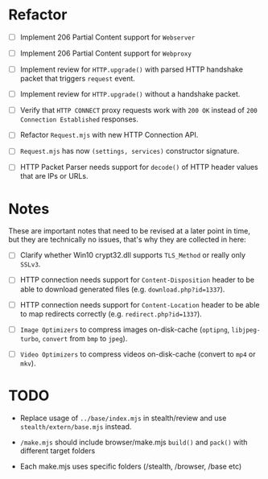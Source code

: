
# Refactor

- [ ] Implement 206 Partial Content support for `Webserver`
- [ ] Implement 206 Partial Content support for `Webproxy`

- [ ] Implement review for `HTTP.upgrade()` with parsed HTTP handshake packet that triggers `request` event.
- [ ] Implement review for `HTTP.upgrade()` without a handshake packet.

- [ ] Verify that `HTTP CONNECT` proxy requests work with `200 OK` instead of `200 Connection Established` responses.
- [ ] Refactor `Request.mjs` with new HTTP Connection API.
- [ ] `Request.mjs` has now `(settings, services)` constructor signature.

- [ ] HTTP Packet Parser needs support for `decode()` of HTTP header values that are IPs or URLs.


# Notes

These are important notes that need to be revised at a later point in time, but they are technically no issues,
that's why they are collected in here:

- [ ] Clarify whether Win10 crypt32.dll supports `TLS_Method` or really only `SSLv3`.
- [ ] HTTP connection needs support for `Content-Disposition` header to be able to download generated files (e.g. `download.php?id=1337`).
- [ ] HTTP connection needs support for `Content-Location` header to be able to map redirects correctly (e.g. `redirect.php?id=1337`).
- [ ] `Image Optimizers` to compress images on-disk-cache (`optipng`, `libjpeg-turbo`, `convert` from `bmp` to `jpeg`).
- [ ] `Video Optimizers` to compress videos on-disk-cache (convert to `mp4` or `mkv`).



# TODO

- Replace usage of `../base/index.mjs` in stealth/review and use `stealth/extern/base.mjs` instead.

- `/make.mjs` should include browser/make.mjs `build()` and `pack()` with different target folders
- Each make.mjs uses specific folders (/stealth, /browser, /base etc)


